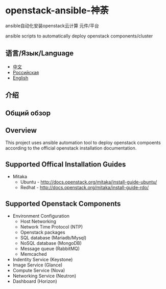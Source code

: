 # openstack-ansible-神荼
ansible自动化安装openstack云计算 元件/平台

ansible scripts to automatically deploy openstack components/cluster

## 语言/Язык/Language

* [中文](#介绍)
* [Российская](#Общий-обзор)
* [English](#overview)

## 介绍

## Общий обзор

## Overview
This project uses ansible automation tool to deploy openstack compoents
according to the official openstack installation documentation.

## Supported Offical Installation Guides
* Mitaka
  * Ubuntu -
http://docs.openstack.org/mitaka/install-guide-ubuntu/
  * Redhat -
http://docs.openstack.org/mitaka/install-guide-rdo/

## Supported Openstack Components
* Environment Configuration
  * Host Networking
  * Network Time Protocol (NTP)
  * Openstack packages
  * SQL database (Mariadb/Mysql)
  * NoSQL database (MongoDB)
  * Message queue (RabbitMQ)
  * Memcached
* Indentity Service (Keystone)
* Image Service (Glance)
* Compute Service (Nova)
* Networking Service (Neutron)
* Dashboard (Horizon)
